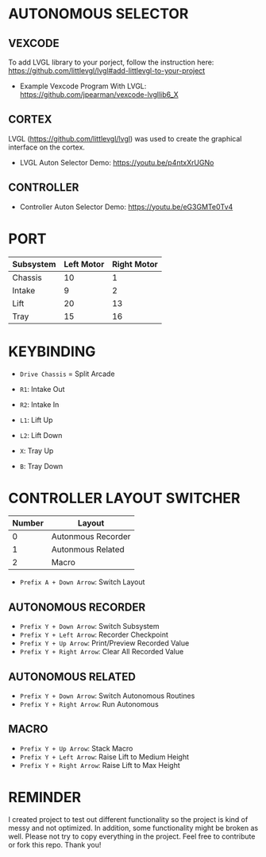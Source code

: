 # AUTONOMOUS SELECTOR

## VEXCODE

To add LVGL library to your porject, follow the instruction here: https://github.com/littlevgl/lvgl#add-littlevgl-to-your-project

- Example Vexcode Program With LVGL: https://github.com/jpearman/vexcode-lvgllib6_X

## CORTEX

LVGL (https://github.com/littlevgl/lvgl) was used to create the graphical interface on the cortex.

- LVGL Auton Selector Demo: https://youtu.be/p4ntxXrUGNo


## CONTROLLER

- Controller Auton Selector Demo: https://youtu.be/eG3GMTe0Tv4

# PORT

| Subsystem | Left Motor | Right Motor |
| ------------- | ------------- | ------------- |
| Chassis | 10 | 1 |
| Intake | 9 | 2 |
| Lift | 20 | 13 |
| Tray | 15 | 16 |

# KEYBINDING

* `Drive Chassis` = Split Arcade

* `R1`: Intake Out
* `R2`: Intake In

* `L1`: Lift Up
* `L2`: Lift Down

* `X`: Tray Up
* `B`: Tray Down

# CONTROLLER LAYOUT SWITCHER

| Number  | Layout |
| ------------- | ------------- |
| 0  | Autonmous Recorder  |
| 1  | Autonmous Related  |
| 2  | Macro  |

* `Prefix A + Down Arrow`: Switch Layout

## AUTONOMOUS RECORDER

* `Prefix Y + Down Arrow`: Switch Subsystem
* `Prefix Y + Left Arrow`: Recorder Checkpoint
* `Prefix Y + Up Arrow`: Print/Preview Recorded Value
* `Prefix Y + Right Arrow`: Clear All Recorded Value

## AUTONOMOUS RELATED

* `Prefix Y + Down Arrow`: Switch Autonomous Routines
* `Prefix Y + Right Arrow`: Run Autonomous

## MACRO

* `Prefix Y + Up Arrow`: Stack Macro
* `Prefix Y + Left Arrow`: Raise Lift to Medium Height
* `Prefix Y + Right Arrow`: Raise Lift to Max Height

# REMINDER

I created project to test out different functionality so the project is kind of messy and not optimized. In addition, some functionality might be broken as well. Please not try to copy everything in the project. Feel free to contribute or fork this repo. Thank you!
